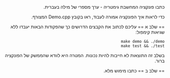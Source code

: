 <div dir="rtl" lang="he">
כתבו פונקציה המחשבת גימטריה - ערך מספרי של מילה בעברית.

כדי לראות איך הפונקציה אמורה לעבוד, ראו בקובץ
Demo.cpp
המצורף.

== שלב א ==
עליכם לכתוב את הקבצים הדרושים כך שהפקודות הבאות יעבדו ללא שגיאות קימפול:

    make demo && ./demo
	make test && ./test

בשלב זה התוצאות לא חייבות להיות נכונות. 
המטרה היא לוודא שהממשק של הפונקציה ברור.

== שלב ב ==
כתבו מימוש מלא.




</div>